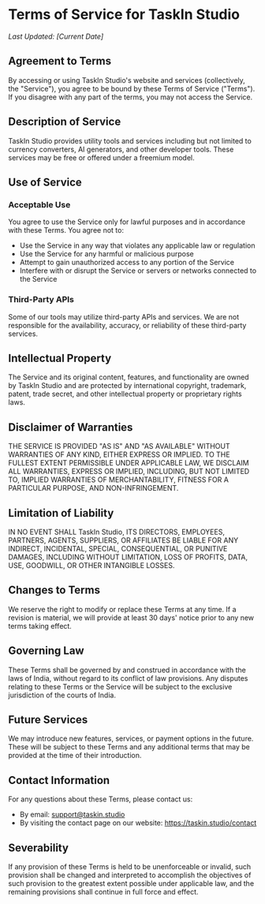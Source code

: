 # Terms of Service for TaskIn Studio

_Last Updated: [Current Date]_

## Agreement to Terms

By accessing or using TaskIn Studio's website and services (collectively, the "Service"), you agree to be bound by these Terms of Service ("Terms"). If you disagree with any part of the terms, you may not access the Service.

## Description of Service

TaskIn Studio provides utility tools and services including but not limited to currency converters, AI generators, and other developer tools. These services may be free or offered under a freemium model.

## Use of Service

### Acceptable Use

You agree to use the Service only for lawful purposes and in accordance with these Terms. You agree not to:

- Use the Service in any way that violates any applicable law or regulation
- Use the Service for any harmful or malicious purpose
- Attempt to gain unauthorized access to any portion of the Service
- Interfere with or disrupt the Service or servers or networks connected to the Service

### Third-Party APIs

Some of our tools may utilize third-party APIs and services. We are not responsible for the availability, accuracy, or reliability of these third-party services.

## Intellectual Property

The Service and its original content, features, and functionality are owned by TaskIn Studio and are protected by international copyright, trademark, patent, trade secret, and other intellectual property or proprietary rights laws.

## Disclaimer of Warranties

THE SERVICE IS PROVIDED "AS IS" AND "AS AVAILABLE" WITHOUT WARRANTIES OF ANY KIND, EITHER EXPRESS OR IMPLIED. TO THE FULLEST EXTENT PERMISSIBLE UNDER APPLICABLE LAW, WE DISCLAIM ALL WARRANTIES, EXPRESS OR IMPLIED, INCLUDING, BUT NOT LIMITED TO, IMPLIED WARRANTIES OF MERCHANTABILITY, FITNESS FOR A PARTICULAR PURPOSE, AND NON-INFRINGEMENT.

## Limitation of Liability

IN NO EVENT SHALL TaskIn Studio, ITS DIRECTORS, EMPLOYEES, PARTNERS, AGENTS, SUPPLIERS, OR AFFILIATES BE LIABLE FOR ANY INDIRECT, INCIDENTAL, SPECIAL, CONSEQUENTIAL, OR PUNITIVE DAMAGES, INCLUDING WITHOUT LIMITATION, LOSS OF PROFITS, DATA, USE, GOODWILL, OR OTHER INTANGIBLE LOSSES.

## Changes to Terms

We reserve the right to modify or replace these Terms at any time. If a revision is material, we will provide at least 30 days' notice prior to any new terms taking effect.

## Governing Law

These Terms shall be governed by and construed in accordance with the laws of India, without regard to its conflict of law provisions. Any disputes relating to these Terms or the Service will be subject to the exclusive jurisdiction of the courts of India.

## Future Services

We may introduce new features, services, or payment options in the future. These will be subject to these Terms and any additional terms that may be provided at the time of their introduction.

## Contact Information

For any questions about these Terms, please contact us:

- By email: support@taskin.studio
- By visiting the contact page on our website: https://taskin.studio/contact

## Severability

If any provision of these Terms is held to be unenforceable or invalid, such provision shall be changed and interpreted to accomplish the objectives of such provision to the greatest extent possible under applicable law, and the remaining provisions shall continue in full force and effect.
